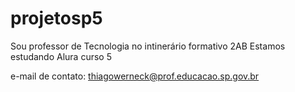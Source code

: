 # projetosp5
Sou professor de Tecnologia no intinerário formativo 2AB
Estamos estudando Alura curso 5

e-mail de contato: thiagowerneck@prof.educacao.sp.gov.br
